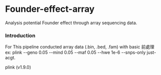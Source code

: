 # Founder-effect-array
Analysis potential Founder effect through array sequencing data.

### Introduction
For 
This pipeline conducted array data (.bin, .bed, .fam) with basic 前處理 ex: plink --geno 0.05 --mind 0.05 --maf 0.05 --hwe 1e-6 --snps-only just-acgt.

plink (v1.9.0)


